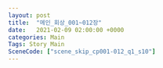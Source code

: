 ```yaml
---
layout: post
title:  "메인_회상_001~012장"
date:   2021-02-09 02:00:00 +0000
categories: Main
Tags: Story Main
SceneCode: ["scene_skip_cp001-012_q1_s10"]
---
```

